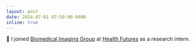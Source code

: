 ```yaml
---
layout: post
date: 2024-07-01 07:59:00-0400
inline: true
---
```


💼 I joined [Biomedical Imaging Group](https://www.microsoft.com/en-us/research/group/biomedical-imaging/) at [Health Futures](https://www.microsoft.com/en-us/research/lab/microsoft-health-futures/) as a research intern.